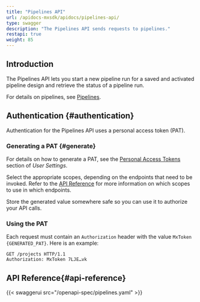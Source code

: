 ```yaml
---
title: "Pipelines API"
url: /apidocs-mxsdk/apidocs/pipelines-api/
type: swagger
description: "The Pipelines API sends requests to pipelines."
restapi: true
weight: 85
---
```


## Introduction

The Pipelines API lets you start a new pipeline run for a saved and activated pipeline design and retrieve the status of a pipeline run.

For details on pipelines, see [Pipelines](/developerportal/deploy/pipelines/).

## Authentication {#authentication}

Authentication for the Pipelines API uses a personal access token (PAT).

### Generating a PAT {#generate}

For details on how to generate a PAT, see the [Personal Access Tokens](/community-tools/mendix-profile/user-settings/#pat) section of *User Settings*.

Select the appropriate scopes, depending on the endpoints that need to be invoked. Refer to the [API Reference](#api-reference) for more information on which scopes to use in which endpoints.

Store the generated value somewhere safe so you can use it to authorize your API calls.

### Using the PAT

Each request must contain an `Authorization` header with the value `MxToken {GENERATED_PAT}`. Here is an example:

```http
GET /projects HTTP/1.1
Authorization: MxToken 7LJE…vk
```

## API Reference{#api-reference}

{{< swaggerui src="/openapi-spec/pipelines.yaml"  >}}
